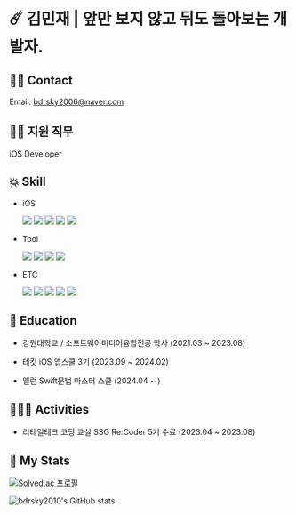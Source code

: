 # ☄️ 김민재 | 앞만 보지 않고 뒤도 돌아보는 개발자.

## 🤳🏼 Contact
  Email: bdrsky2006@naver.com

## 🙋🏻 지원 직무
  iOS Developer

## 💥 Skill
  * iOS

    <img src="https://img.shields.io/badge/Swift-F05138?style=plastic&logo=swift&logoColor=white"> <img src="https://img.shields.io/badge/UIkit-2396F3?style=plastic&logo=uikit&logoColor=white"> <img src="https://img.shields.io/badge/SwiftUI-F05138?style=plastic&logo=swift&logoColor=white"> <img src="https://img.shields.io/badge/Combine-F05138?style=plastic&logo=swift&logoColor=white"> <img src="https://img.shields.io/badge/ReactiveX-B7178C?style=plastic&logo=reactivex&logoColor=white">
    
  * Tool
    
    <img src="https://img.shields.io/badge/Figma-F24E1E?style=plastic&logo=figma&logoColor=white">
    <img src="https://img.shields.io/badge/Firebase-FFCA28?style=plastic&logo=firebase&logoColor=white">
    <img src="https://img.shields.io/badge/git-F05032?style=plastic&logo=git&logoColor=white"> <img src="https://img.shields.io/badge/github-181717?style=plastic&logo=github&logoColor=white">  
  * ETC
  
    <img src="https://img.shields.io/badge/C-A8B9CC?style=plastic&logo=c%2B%2B&logoColor=white">
    <img src="https://img.shields.io/badge/C++-00599C?style=plastic&logo=cplusplus&logoColor=white">
    <img src="https://img.shields.io/badge/JAVA-007396?style=plastic&logo=java&logoColor=white">
    <img src="https://img.shields.io/badge/JavaScript-F7DF1E?style=plastic&logo=javascript&logoColor=white">
    <img src="https://img.shields.io/badge/Python-3776AB?style=plastic&logo=python&logoColor=white">

## 🏫 Education
  - 강원대학교 / 소프트웨어미디어융합전공 학사 (2021.03 ~ 2023.08)


  - 테킷 iOS 앱스쿨 3기 (2023.09 ~ 2024.02)


  - 앨런 Swift문법 마스터 스쿨 (2024.04 ~ )

  
## 🧑🏻‍🏫 Activities
  - 리테일테크 코딩 교실 SSG Re:Coder 5기 수료 (2023.04 ~ 2023.08)


## 💼 My Stats
[![Solved.ac 프로필](http://mazassumnida.wtf/api/generate_badge?boj=bdrsky2010)](https://solved.ac/bdrsky2010/)

![bdrsky2010's GitHub stats](https://github-readme-stats.vercel.app/api?username=bdrsky2010&theme=transparent&show_icons=true)
